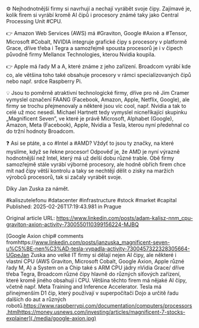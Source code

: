 ⚙️ Nejhodnotnější firmy si navrhují a nechají vyrábět svoje čipy. Zajímavé je, kolik firem si vyrábí kromě AI čipů i procesory známé taky jako Central Processing Unit #CPU.


👉 Amazon Web Services (AWS) má #Graviton, Google #Axion a #Tensor, Microsoft #Cobalt, NVIDIA integruje grafické čipy s procesory v platformě Grace, dříve třeba i Tegra a samozřejmě spousta procesorů je i v čipech původně firmy Mellanox Technologies, kterou Nvidia koupila.


👉 Apple má řady M a A, které známe z jeho zařízení. Broadcom vyrábí kde co, ale většina toho také obsahuje procesory v rámci specializovaných čipů nebo např. srdce Raspberry Pi.


💡 Jsou to poměrně atraktivní technologické firmy, dříve pro ně Jim Cramer vymyslel označení FAANG (Facebook, Amazon, Apple, Netflix, Google), ale firmy se trochu přejmenovaly a některé jsou víc cool, např. Nvidia a tak to celé už moc nesedí. Michael Hartnett tedy vymyslel nicneříkající skupinku „Magnificent Seven”, ve které je právě Microsoft, Alphabet (Google), Amazon, Meta (Facebook), Apple, Nvidia a Tesla, kterou nyní předehnal co do tržní hodnoty Broadcom.


❓ Asi se ptáte, a co #Intel a #AMD? Vždyť to jsou ty značky, na které myslíme, když se řekne procesor! Odpověď je, že AMD je nyní výrazně hodnotnější než Intel, který má už delší dobu různé trable. Obě firmy samozřejmě stále vyrábí výborné procesory, ale hodně obřích firem chce mít nad čipy větší kontrolu a taky se nechtějí dělit o zisky na maržích výrobců procesorů, tak si začaly vyrábět svoje.


Díky Jan Zuska za námět.


#kaliszutelefonu #datacenter #infrastructure #stock #market #capital
Published: 2025-02-26T17:19:43.981 in Prague

Original article URL: https://www.linkedin.com/posts/adam-kalisz-nnm_cpu-graviton-axion-activity-7300550110399156224-MJBQ

[Google Axion chip# comments fromhttps://www.linkedin.com/posts/janzuska_magnificent-seven-u%C5%BE-nen%C3%AD-tesla-vypadla-activity-7300457322328305664-UGpeJan Zuska ano velké IT firmy si dělají nejen AI čipy, ale některé i vlastní CPU (AWS Graviton, Microsoft Cobalt, Google Axion, Apple různé řady M, A) a System on a Chip také s ARM CPU jádry nVidia Grace/ dříve třeba Tegra, Broadcom různé čipy hlavně do různých síťových zařízení, které kromě jiného obsahují i CPU. Většina těchto firem má nějaké AI čipy, včetně např. Meta Training and Inference Accelerator. Tesla má přinejmenším D1 čip, který používají v superpočítači Dojo a určitě řadu dalších do aut a různých robotů.https://www.raspberrypi.com/documentation/computers/processors.htmlhttps://money.usnews.com/investing/articles/magnificent-7-stocks-explainer](./media/google-axion.jpg)